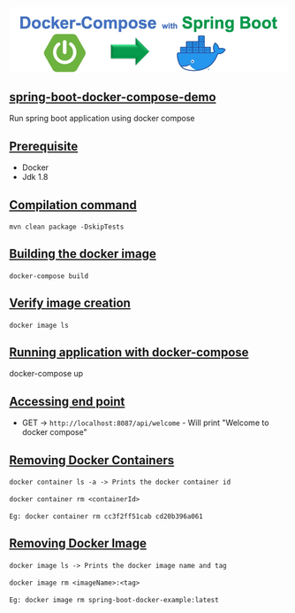 ![](./img/Docker-Compose-with-Spring-Boot-Example.jpg)

## [spring-boot-docker-compose-demo](#spring-boot-docker-compose-demo)

Run spring boot application using docker compose

## [Prerequisite](#Prerequisite)
* Docker 
* Jdk 1.8

## [Compilation command](#compilation-command)
```mvn clean package -DskipTests```

## [Building the docker image](#build-docker-image)
```docker-compose build```

## [Verify image creation](#verify-image-creation)
```docker image ls```

## [Running application with docker-compose](#running-application-with-docker-compos)
docker-compose up

## [Accessing end point](#acessing-end-point)

- GET -> `http://localhost:8087/api/welcome` - Will print "Welcome to docker compose"

## [Removing Docker Containers](#removing-docker-container)
```docker container ls -a -> Prints the docker container id```

```docker container rm <containerId>```

`Eg: docker container rm cc3f2ff51cab cd20b396a061`


## [Removing Docker Image](#removing-docker-image)

```docker image ls -> Prints the docker image name and tag```

```docker image rm <imageName>:<tag>```

`Eg: docker image rm spring-boot-docker-example:latest`